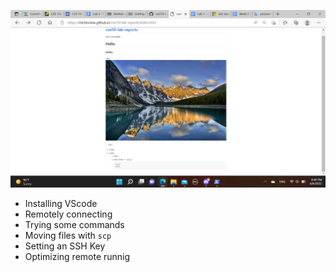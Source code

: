 ![Picture](Screenshot.png)
* Installing VScode
* Remotely connecting
* Trying some commands
* Moving files with `scp`
* Setting an SSH Key
* Optimizing remote runnig

